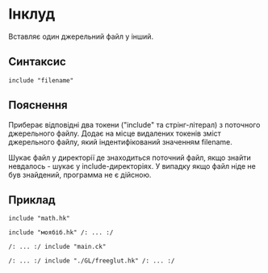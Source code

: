 # Інклуд

Вставляє один джерельний файл у інший.

## Синтаксис

`include "filename"`

## Пояснення

Приберає відповідні два токени ("include" та стрінг-літерал) з поточного джерельного файлу.
Додає на місце видалених токенів зміст джерельного файлу, який індентифікований значенням filename.

Шукає файл у директорії де знаходиться поточний файл, якщо знайти невдалось - шукає у include-директоріях.
У випадку якщо файл ніде не був знайдений, программа не є дійсною.

## Приклад

```
include "math.hk"

include "моябіб.hk" /: ... :/

/: ... :/ include "main.ck"

/: ... :/ include "./GL/freeglut.hk" /: ... :/
```
